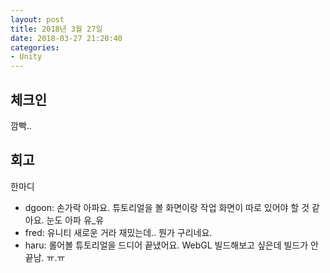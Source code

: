 ```yaml
---
layout: post
title: 2018년 3월 27일
date: 2018-03-27 21:20:40
categories:
- Unity
---
```


## 체크인

깜빡..

## 회고

한마디

* dgoon: 손가락 아파요. 튜토리얼을 볼 화면이랑 작업 화면이 따로 있어야 할 것 같아요. 눈도 아파 유_유
* fred: 유니티 새로운 거라 재밌는데.. 뭔가 구리네요.
* haru: 롤어볼 튜토리얼을 드디어 끝냈어요. WebGL 빌드해보고 싶은데 빌드가 안 끝남. ㅠ.ㅠ
